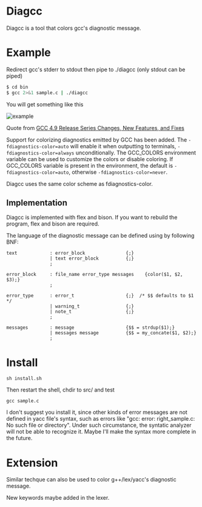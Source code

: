 # Diagcc

Diagcc is a tool that colors gcc's diagnostic message.

# Example

Redirect gcc's stderr to stdout then pipe to ./diagcc (only stdout can be piped)

```bash
$ cd bin
$ gcc 2>&1 sample.c | ./diagcc
```

You will get something like this

![example](http://i.imgur.com/swTbjAG.png)

Quote from [GCC 4.9 Release Series Changes, New Features, and Fixes](https://gcc.gnu.org/gcc-4.9/changes.html)

Support for colorizing diagnostics emitted by GCC has been added. The `-fdiagnostics-color=auto` will enable it when outputting to terminals, `-fdiagnostics-color=always` unconditionally. The GCC_COLORS environment variable can be used to customize the colors or disable coloring. If GCC_COLORS variable is present in the environment, the default is `-fdiagnostics-color=auto`, otherwise `-fdiagnostics-color=never`.

Diagcc uses the same color scheme as fdiagnostics-color.

## Implementation

Diagcc is implemented with flex and bison. If you want to rebuild the program, flex and bison are required.

The language of the diagnostic message can be defined using by following BNF:


    text            : error_block               {;}
                    | text error_block          {;}
                    ;

    error_block     : file_name error_type messages    {color($1, $2, $3);}
                    ;

    error_type      : error_t                   {;}  /* $$ defaults to $1 */
                    | warning_t                 {;}
                    | note_t                    {;}
                    ;

    messages        : message                   {$$ = strdup($1);}
                    | messages message          {$$ = my_concate($1, $2);}
                    ;


# Install

    sh install.sh

Then restart the shell, chdir to src/ and test
    
    gcc sample.c

I don't suggest you install it, since other kinds of error messages are not defined in yacc file's syntax, such as errors like "gcc: error: right_sample.c: No such file or directory". Under such circumstance, the syntatic analyzer will not be able to recognize it. Maybe I'll make the syntax more complete in the future.


# Extension

Similar techque can also be used to color g++/lex/yacc's diagnostic message.

New keywords maybe added in the lexer.


